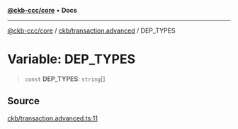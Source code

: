 [**@ckb-ccc/core**](README.md) • **Docs**

***

[@ckb-ccc/core](README.md) / [ckb/transaction.advanced](ckb.transaction.advanced.md) / DEP\_TYPES

# Variable: DEP\_TYPES

> `const` **DEP\_TYPES**: `string`[]

## Source

[ckb/transaction.advanced.ts:11](https://github.com/SpectreMercury/ccc/blob/1b34760fdeb60ebebc0a7e641c12ef11dff1e7d0/packages/core/src/ckb/transaction.advanced.ts#L11)
